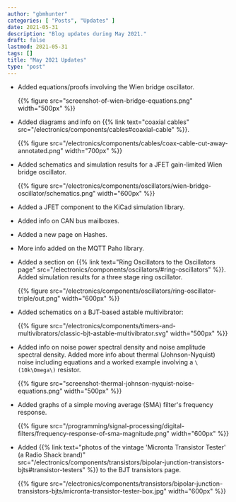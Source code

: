 ```yaml
---
author: "gbmhunter"
categories: [ "Posts", "Updates" ]
date: 2021-05-31
description: "Blog updates during May 2021."
draft: false
lastmod: 2021-05-31
tags: []
title: "May 2021 Updates"
type: "post"
---
```


* Added equations/proofs involving the Wien bridge oscillator.

    {{% figure src="screenshot-of-wien-bridge-equations.png" width="500px" %}}

* Added diagrams and info on {{% link text="coaxial cables" src="/electronics/components/cables#coaxial-cable" %}}.

    {{% figure src="/electronics/components/cables/coax-cable-cut-away-annotated.png" width="700px" %}}

* Added schematics and simulation results for a JFET gain-limited Wien bridge oscillator.

    {{% figure src="/electronics/components/oscillators/wien-bridge-oscillator/schematics.png" width="600px" %}}

* Added a JFET component to the KiCad simulation library.

* Added info on CAN bus mailboxes.

* Added a new page on Hashes.

* More info added on the MQTT Paho library.

* Added a section on {{% link text="Ring Oscillators to the Oscillators page" src="/electronics/components/oscillators/#ring-oscillators" %}}. Added simulation results for a three stage ring oscillator.

    {{% figure src="/electronics/components/oscillators/ring-oscillator-triple/out.png" width="600px" %}}

* Added schematics on a BJT-based astable multivibrator:

    {{% figure src="/electronics/components/timers-and-multivibrators/classic-bjt-astable-multivibrator.svg" width="500px" %}}

* Added info on noise power spectral density and noise amplitude spectral density. Added more info about thermal (Johnson-Nyquist) noise including equations and a worked example involving a `\(10k\Omega\)` resistor.

    {{% figure src="screenshot-thermal-johnson-nyquist-noise-equations.png" width="500px" %}}

* Added graphs of a simple moving average (SMA) filter's frequency response.

    {{% figure src="/programming/signal-processing/digital-filters/frequency-response-of-sma-magnitude.png" width="600px" %}}

* Added {{% link text="photos of the vintage 'Micronta Transistor Tester' (a Radio Shack brand)" src="/electronics/components/transistors/bipolar-junction-transistors-bjts#transistor-testers" %}} to the BJT transistors page.

    {{% figure src="/electronics/components/transistors/bipolar-junction-transistors-bjts/micronta-transistor-tester-box.jpg" width="600px" %}}